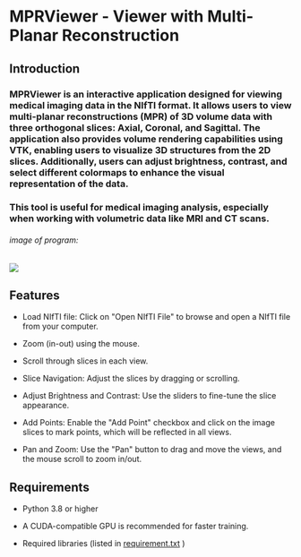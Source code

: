 # MPRViewer - Viewer with Multi-Planar Reconstruction
## Introduction
### MPRViewer is an interactive application designed for viewing medical imaging data in the NIfTI format. It allows users to view multi-planar reconstructions (MPR) of 3D volume data with three orthogonal slices: Axial, Coronal, and Sagittal. The application also provides volume rendering capabilities using VTK, enabling users to visualize 3D structures from the 2D slices. Additionally, users can adjust brightness, contrast, and select different colormaps to enhance the visual representation of the data.
### This tool is useful for medical imaging analysis, especially when working with volumetric data like MRI and CT scans.

###### image of program:
<div>
  <img src ="https://github.com/user-attachments/assets/f1968ef5-57a3-4ad7-a58d-702573e5ff21" >
</div>

## Features
- Load NIfTI file: Click on "Open NIfTI File" to browse and open a NIfTI file from your computer.

- Zoom (in-out) using the mouse.

- Scroll through slices in each view.

- Slice Navigation: Adjust the slices by dragging or scrolling.

- Adjust Brightness and Contrast: Use the sliders to fine-tune the slice appearance.

- Add Points: Enable the "Add Point" checkbox and click on the image slices to mark points, which will be reflected in all views.

- Pan and Zoom: Use the "Pan" button to drag and move the views, and the mouse scroll to zoom in/out.



## Requirements

- Python 3.8 or higher

- A CUDA-compatible GPU is recommended for faster training.

- Required libraries (listed in [requirement.txt](https://github.com/ziad0nassif/MPRViewer/blob/3eed246afeb3e14bb025fcab0a09f595ba1815a1/requirements.txt) )
